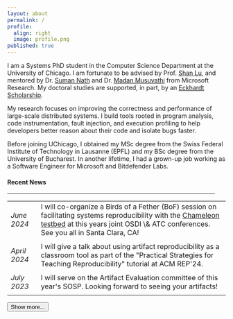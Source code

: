```yaml
---
layout: about
permalink: /
profile:
  align: right
  image: profile.png
published: true
---
```


<!--
<hr class="news-style" style="width: 95%; ">
-->

I am a Systems PhD student in the Computer Science Department at the University of Chicago. 
I am fortunate to be advised by Prof. <a href="https://people.cs.uchicago.edu/~shanlu/" target="_blank">Shan Lu</a>, and mentored by Dr. <a href="https://www.microsoft.com/en-us/research/people/sumann/" target="_blank">Suman Nath</a> and Dr. <a href="https://www.microsoft.com/en-us/research/people/madanm/" target="_blank">Madan Musuvathi</a> from Microsoft Research. 
My doctoral studies are supported, in part, by an [Eckhardt Scholarship](https://physicalsciences.uchicago.edu/academics/financial-aid/eckhardt-scholars/).

My research focuses on improving the correctness and performance of large-scale distributed systems.
I build tools rooted in program analysis, code instrumentation, fault injection, and execution profiling to help developers better reason about their code and isolate bugs faster.

Before joining UChicago, I obtained my MSc degree from the Swiss Federal Institute of Technology in Lausanne (EPFL) and my BSc degree from the University of Bucharest.
In another lifetime, I had a grown-up job working as a Software Engineer for Microsoft and Bitdefender Labs.

<h4 class="news-style">Recent News</h4>
<hr class="news-style" style="width: 95%; ">


<table id="newsTable" style="border-collapse: collapse;">
  <tr>
    <td style="padding-bottom: 10px; text-align: left;"><i>June<br>2024</i></td>
    <td style="padding-bottom: 10px; padding-left: 20px; text-align: left;">I will co-organize a Birds of a Fether (BoF) session on facilitating systems reproducibility with the <a href="https://chameleoncloud.org/blog/2023/03/20/the-practical-reproducibility-opportunity/" target="_blank">Chameleon testbed</a> at this years joint OSDI \& ATC conferences. See you all in Santa Clara, CA!</td>
  </tr>
  <tr>
    <td style="padding-bottom: 10px; text-align: left;"><i>April<br>2024</i></td>
    <td style="padding-bottom: 10px; padding-left: 20px; text-align: left;">I will give a talk about using artifact reproducibility as a classroom tool as part of the "Practical Strategies for Teaching Reproducibility" tutorial at ACM REP'24.</td>
  </tr>
  <tr>
    <td style="padding-bottom: 10px; text-align: left;"><i>July<br>2023</i></td>
    <td style="padding-bottom: 10px; padding-left: 20px; text-align: left;">I will serve on the Artifact Evaluation committee of this year's SOSP. Looking forward to seeing your artifacts!</td>
  </tr>
  <tr>
    <td style="padding-bottom: 10px; text-align: left;"><i>April<br>2023</i></td>
    <td style="padding-bottom: 10px; padding-left: 20px; text-align: left;">This summer, I will join the Core ML Engineering team at Google as a Research Intern mentored by Gloria Shen and Dr. Ilya Kavalerov.</td>
  </tr>
  <tr>
    <td style="padding-bottom: 10px; text-align: left;"><i>March<br>2023</i></td>
    <td style="padding-bottom: 10px; padding-left: 20px; text-align: left;">I will serve on the Artifact Evaluation committee of MLSys'23. Please consider submitting your artifacts.</td>
  </tr>
  <tr>
    <td style="padding-bottom: 10px; text-align: left;"><i>August<br>2022</i></td>
    <td style="padding-bottom: 10px; padding-left: 20px; text-align: left;">Our paper on exposing memory order violations using delay injection was accepted at EuroSys'23. See you in Rome!</td>
  </tr>
  <tr>
    <td style="padding-bottom: 10px; text-align: left;"><i>March<br>2022</i></td>
    <td style="padding-bottom: 10px; padding-left: 20px; text-align: left;">This summer, I will join the Profiling group at Meta as a Research Intern mentored by Nathan Slingerland.</td>
  </tr>
  <tr>
    <td style="padding-bottom: 10px; text-align: left;"><i>February<br>2022</i></td>
    <td style="padding-bottom: 10px; padding-left: 20px; text-align: left;">I will serve on the Artifact Evaluation committees of ASPLOS'22, EuroSys'22 and OSDI'22. Please consider submitting your code.</td>
  </tr>
  <tr>
    <td style="padding-bottom: 10px; text-align: left;"><i>August<br>2021</i></td>
    <td style="padding-bottom: 10px; padding-left: 20px;  text-align: left;">I will serve on the Artifact Evaluation Committee of SOSP'21. Please consider registring your artifacts.</td>
  </tr>
  <tr>
    <td style="padding-bottom: 10px; text-align: left;"><i>January<br>2021</i></td>
    <td style="padding-bottom: 10px; padding-left: 20px;  text-align: left;">This winter, I will join Microsoft Research as a PhD Collaborator, mentored by Dr. Suman Nath and Dr. Madan Musuvathi. </td>
  </tr>
</table>


<script>
  function showMore() {
    var table = document.getElementById("newsTable");
    var rows = table.getElementsByTagName("tr");

    // Show the next n-3 rows
    for (var i = 3; i < rows.length; i++) {
      rows[i].style.display = "table-row";
    }

    // Hide the "Show more" button
    document.getElementById("showMoreBtn").style.display = "none";

    // Show the "Show less" button
    document.getElementById("showLessBtn").style.display = "inline-block";
  }

  function showLess() {
    var table = document.getElementById("newsTable");
    var rows = table.getElementsByTagName("tr");

    // Hide the last n-3 rows
    for (var i = 3; i < rows.length; i++) {
      rows[i].style.display = "none";
    }

    // Show the "Show more" button
    document.getElementById("showMoreBtn").style.display = "inline-block";

    // Hide the "Show less" button
    document.getElementById("showLessBtn").style.display = "none";
  }
</script>

<button id="showMoreBtn" onclick="showMore()">Show more...</button>
<button id="showLessBtn" onclick="showLess()" style="display: none;">Show less...</button>

<style>
  /* Hide rows 4 and beyond by default */
  #newsTable tr:nth-child(n+4) {
    display: none;
  }
</style>
